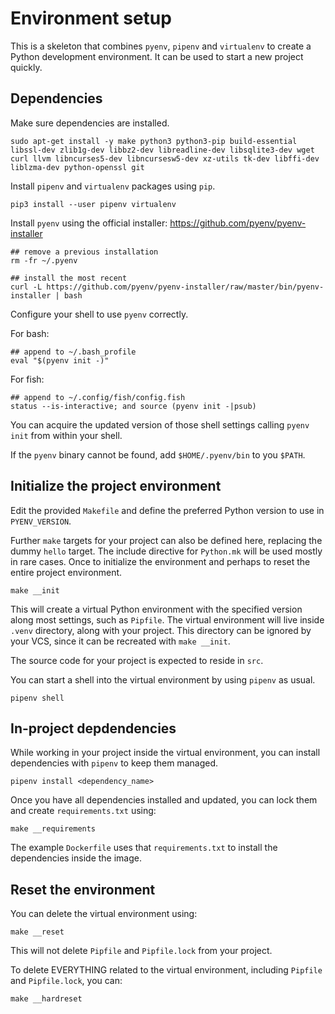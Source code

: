 # Environment setup

This is a skeleton that combines `pyenv`, `pipenv` and `virtualenv` to create a Python development environment. It can be used to start a new project quickly.

## Dependencies

Make sure dependencies are installed.

    sudo apt-get install -y make python3 python3-pip build-essential libssl-dev zlib1g-dev libbz2-dev libreadline-dev libsqlite3-dev wget curl llvm libncurses5-dev libncursesw5-dev xz-utils tk-dev libffi-dev liblzma-dev python-openssl git

Install `pipenv` and `virtualenv` packages using `pip`.

    pip3 install --user pipenv virtualenv

Install `pyenv` using the official installer: <https://github.com/pyenv/pyenv-installer>

    ## remove a previous installation
    rm -fr ~/.pyenv

    ## install the most recent
    curl -L https://github.com/pyenv/pyenv-installer/raw/master/bin/pyenv-installer | bash

Configure your shell to use `pyenv` correctly.

For bash:

    ## append to ~/.bash_profile
    eval "$(pyenv init -)"

For fish:

    ## append to ~/.config/fish/config.fish
    status --is-interactive; and source (pyenv init -|psub)

You can acquire the updated version of those shell settings calling `pyenv init` from within your shell.

If the `pyenv` binary cannot be found, add `$HOME/.pyenv/bin` to you `$PATH`.

## Initialize the project environment

Edit the provided `Makefile` and define the preferred Python version to use in `PYENV_VERSION`.

Further `make` targets for your project can also be defined here, replacing the dummy `hello` target. The include directive for `Python.mk` will be used mostly in rare cases. Once to initialize the environment and perhaps to reset the entire project environment.

    make __init

This will create a virtual Python environment with the specified version along most settings, such as `Pipfile`. The virtual environment will live inside `.venv` directory, along with your project. This directory can be ignored by your VCS, since it can be recreated with `make __init`.

The source code for your project is expected to reside in `src`.

You can start a shell into the virtual environment by using `pipenv` as usual.

    pipenv shell

## In-project depdendencies

While working in your project inside the virtual environment, you can install dependencies with `pipenv` to keep them managed.

    pipenv install <dependency_name>

Once you have all dependencies installed and updated, you can lock them and create `requirements.txt` using:

    make __requirements
    
The example `Dockerfile` uses that `requirements.txt` to install the dependencies inside the image.

## Reset the environment

You can delete the virtual environment using:

    make __reset

This will not delete `Pipfile` and `Pipfile.lock` from your project.

To delete EVERYTHING related to the virtual environment, including `Pipfile` and `Pipfile.lock`, you can:

    make __hardreset
